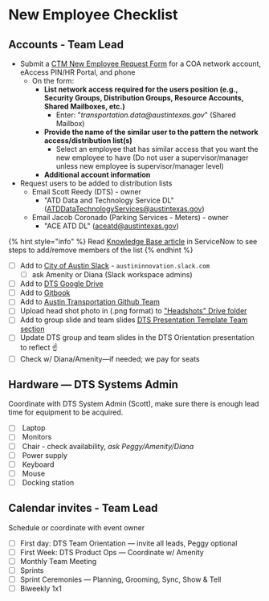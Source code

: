 # New Employee Checklist

## Accounts - Team Lead

* Submit a [CTM New Employee Request Form](https://atx.servicenowservices.com/sp?id=sc\_cat\_item\_guide\&sys\_id=b714eb12db7a3f0021ccef92ca961972) for a COA network account, eAccess PIN/HR Portal, and phone&#x20;
  * On the form:&#x20;
    * **List network access required for the users position (e.g., Security Groups, Distribution Groups, Resource Accounts, Shared Mailboxes, etc.)**
      * Enter: "_transportation.data@austintexas.gov_" (Shared Mailbox)&#x20;
    * **Provide the name of the similar user to the pattern the network access/distribution list(s)**
      * Select an employee that has similar access that you want the new employee to have (Do not user a supervisor/manager unless new employee is supervisor/manager level)
    * **Additional account information**
* Request users to be added to distribution lists
  * Email Scott Reedy (DTS) - owner
    * "ATD Data and Technology Service DL" ([ATDDataTechnologyServices@austintexas.gov](mailto:ATDDataTechnologyServices@austintexas.gov))
  * Email Jacob Coronado (Parking Services - Meters) - owner
    * "ACE ATD DL" (aceatd@austintexas.gov)

{% hint style="info" %}
Read [Knowledge Base article](https://atx.servicenowservices.com/sp?id=kb\_article\&sys\_id=aa2fb0761be169d0e8dfc844604bcb89) in ServiceNow to see steps to add/remove members of the list
{% endhint %}

* [ ] Add to [City of Austin Slack](https://austininnovation.slack.com/admin) - `austininnovation.slack.com`
  * [ ] ask Amenity or Diana (Slack workspace admins)
* [ ] Add to [DTS Google Drive](https://drive.google.com/drive/u/0/folders/1fNmU-czryk5wJsn1gmb4WYUJJdut8Me7)
* [ ] Add to [Gitbook](https://app.gitbook.com/@atd-dts/spaces)
* [ ] Add to [Austin Transportation Github Team](https://github.com/orgs/cityofaustin/teams/transportation/members)&#x20;
* [ ] Upload head shot photo in (.png format) to ["Headshots" Drive folder](https://drive.google.com/drive/u/0/folders/1y\_yhkZQE5uSRhLZAHJn2kFuXPBixVJ2G)
* [ ] Add to group slide and team slides [DTS Presentation Template Team section](https://docs.google.com/presentation/d/1tHKTfUgQ-uAXdRBkEdXqR7ryBo\_LTU86IzQxo1gJoeA/edit#slide=id.gfd2da31025\_0\_6)&#x20;
* [ ] Update DTS group and team slides in the DTS Orientation presentation to reflect ☝️
* [ ] Check w/ Diana/Amenity—if needed; we pay for seats

## Hardware — DTS Systems Admin

Coordinate with DTS System Admin (Scott), make sure there is enough lead time for equipment to be acquired.

* [ ] &#x20;Laptop
* [ ] &#x20;Monitors
* [ ] &#x20;Chair - check availability, _ask Peggy/Amenity/Diana_
* [ ] &#x20;Power supply
* [ ] &#x20;Keyboard
* [ ] &#x20;Mouse
* [ ] &#x20;Docking station

## Calendar invites - Team Lead&#x20;

Schedule or coordinate with event owner

* [ ] First day: DTS Team Orientation — invite all leads, Peggy optional
* [ ] First Week: DTS Product Ops — Coordinate w/ Amenity
* [ ] Monthly Team Meeting
* [ ] Sprints
* [ ] Sprint Ceremonies — Planning, Grooming, Sync, Show & Tell
* [ ] Biweekly 1x1
